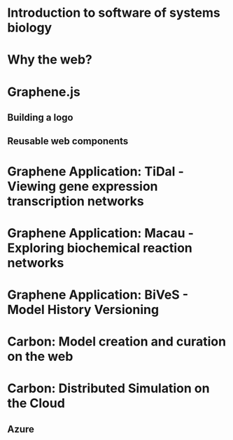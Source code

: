 
# Introduction to software of systems biology
# Why the web?
# Graphene.js
## Building a logo
## Reusable web components
# Graphene Application: TiDal - Viewing gene expression transcription networks
# Graphene Application: Macau - Exploring biochemical reaction networks 
# Graphene Application: BiVeS - Model History Versioning
# Carbon: Model creation and curation on the web
# Carbon: Distributed Simulation on the Cloud
## Azure
